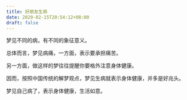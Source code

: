 ```yaml
---
title: 好朋友生病
date: 2020-02-15T20:54:12+08:00
draft: false
---
```


梦见不同的病，有不同的象征意义。

总体而言，梦见病痛，一方面，表示要承担痛苦。

另一方面，做这样的梦往往提醒你要格外注意身体健康。

因而，按照中国传统的解梦观点，梦见生病就表示身体健康，并多是好兆头。

梦见自己病了，表示身体健康，生活如意。

